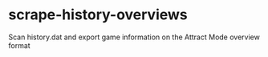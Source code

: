 # scrape-history-overviews
Scan history.dat and export game information on the Attract Mode overview format
